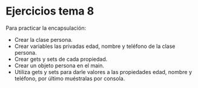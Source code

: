 # Ejercicios tema 8

Para practicar la encapsulación:
- Crear la clase persona.
- Crear variables las privadas edad, nombre y teléfono de la clase persona.
- Crear gets y sets de cada propiedad.
- Crear un objeto persona en el main.
- Utiliza gets y sets para darle valores a las propiedades edad, nombre
y teléfono, por último muéstralas por consola.